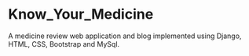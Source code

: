 # Know_Your_Medicine
A medicine review web application and blog implemented using Django, HTML, CSS, Bootstrap and MySql.
